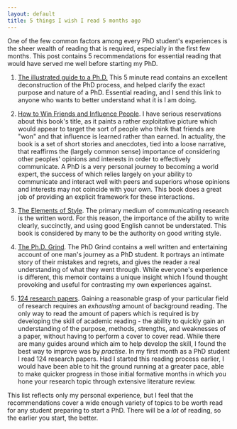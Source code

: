 ```yaml
---
layout: default
title: 5 things I wish I read 5 months ago
---
```


One of the few common factors among every PhD student's experiences is
the sheer wealth of reading that is required, especially in the first
few months. This post contains 5 recommendations for essential reading
that would have served me well before starting my PhD.

1. [The illustrated guide to a Ph.D.](http://matt.might.net/articles/phd-school-in-pictures/)
   This 5 minute read contains an excellent deconstruction of the PhD
   process, and helped clarify the exact purpose and nature of a
   PhD. Essential reading, and I send this link to anyone who wants to
   better understand what it is I am doing.

1. [How to Win Friends and Influence People](http://www.amazon.co.uk/dp/0091906814). I
   have serious reservations about this book's title, as it paints a
   rather exploitative picture which would appear to target the sort
   of people who think that friends are "won" and that influence is
   learned rather than earned. In actuality, the book is a set of
   short stories and anecdotes, tied into a loose narrative, that
   reaffirms the (largely common sense) importance of considering
   other peoples' opinions and interests in order to effectively
   communicate. A PhD is a very personal journey to becoming a world
   expert, the success of which relies largely on your ability to
   communicate and interact well with peers and superiors whose
   opinions and interests may not coincide with your own. This book
   does a great job of providing an explicit framework for these
   interactions.
1. [The Elements of Style](http://www.amazon.co.uk/dp/020530902X).
   The primary medium of communicating research is the written
   word. For this reason, the importance of the ability to write
   clearly, succinctly, and using good English cannot be
   understated. This book is considered by many to be the authority on
   good writing style.
1. [The Ph.D. Grind](http://pgbovine.net/PhD-memoir/pguo-PhD-grind.pdf). The
   PhD Grind contains a well written and entertaining account of one
   man's journey as a PhD student. It portrays an intimate story of
   their mistakes and regrets, and gives the reader a real
   understanding of what they went through. While everyone's
   experience is different, this memoir contains a unique insight
   which I found thought provoking and useful for contrasting my own
   experiences against.
1. [124 research papers](http://scholar.google.co.uk/). Gaining a
   reasonable grasp of your particular field of research requires an
   *exhausting* amount of background reading. The only way to read the
   amount of papers which is required is by developing the skill of
   academic reading - the ability to quickly gain an understanding of
   the purpose, methods, strengths, and weaknesses of a paper, without
   having to perform a cover to cover read. While there are many
   guides around which aim to help develop the skill, I found the best
   way to improve was by *practise*. In my first month as a PhD
   student I read 124 research papers. Had I started this reading
   process earlier, I would have been able to hit the ground running
   at a greater pace, able to make quicker progress in those initial
   formative months in which you hone your research topic through
   extensive literature review.

This list reflects only my personal experience, but I feel that the
recommendations cover a wide enough variety of topics to be worth read
for any student preparing to start a PhD. There will be a *lot* of
reading, so the earlier you start, the better.
